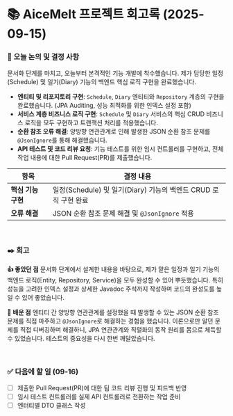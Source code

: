 # 📚 AiceMelt 프로젝트 회고록 (2025-09-15)

### 📌 오늘 논의 및 결정 사항
문서화 단계를 마치고, 오늘부터 본격적인 기능 개발에 착수했습니다. 제가 담당한 일정(Schedule) 및 일기(Diary) 기능의 백엔드 핵심 로직 구현을 완료했습니다.

- **엔티티 및 리포지토리 구현**: `Schedule`, `Diary` 엔티티와 `Repository` 계층의 구현을 완료했습니다. (JPA Auditing, 성능 최적화를 위한 인덱스 설정 포함)
- **서비스 계층 비즈니스 로직 구현**: `Schedule` 및 `Diary` 서비스의 핵심 CRUD 비즈니스 로직을 모두 구현하고 트랜잭션 처리를 적용했습니다.
- **순환 참조 오류 해결**: 양방향 연관관계로 인해 발생한 JSON 순환 참조 문제를 `@JsonIgnore`를 통해 해결했습니다.
- **API 테스트 및 코드 리뷰 요청**: 기능 테스트를 위한 임시 컨트롤러를 구현하고, 전체 작업 내용에 대한 Pull Request(PR)를 제출했습니다.

| 항목 | 결정 내용 |
| --- | --- |
| **핵심 기능 구현** | 일정(Schedule) 및 일기(Diary) 기능의 백엔드 CRUD 로직 구현 완료 |
| **오류 해결** | JSON 순환 참조 문제 해결 및 `@JsonIgnore` 적용 |

<br>

### ✒️ 회고

**👍 좋았던 점**
문서화 단계에서 설계한 내용을 바탕으로, 제가 맡은 일정과 일기 기능의 백엔드 로직(Entity, Repository, Service)을 모두 완성할 수 있어 뿌듯했습니다. 특히 성능을 고려한 인덱스 설정과 상세한 Javadoc 주석까지 작성하며 코드의 완성도를 높일 수 있어 좋았습니다.

**🤔 배운 점**
엔티티 간 양방향 연관관계를 설정했을 때 발생할 수 있는 JSON 순환 참조 문제를 직접 마주하고 `@JsonIgnore`로 해결하는 경험을 했습니다.
이론으로만 알던 문제를 직접 디버깅하며 해결하니, JPA 연관관계와 직렬화의 동작 원리를 몸으로 체득할 수 있었습니다. 테스트의 중요성을 다시 한번 깨달았습니다.

<br>

### ✅ 다음에 할 일 (09-16)
- [ ] 제출한 Pull Request(PR)에 대한 팀 코드 리뷰 진행 및 피드백 반영
- [ ] 임시 테스트 컨트롤러를 실제 API 컨트롤러로 전환하는 작업 준비
- [ ] 엔터티별 DTO 클래스 작성
